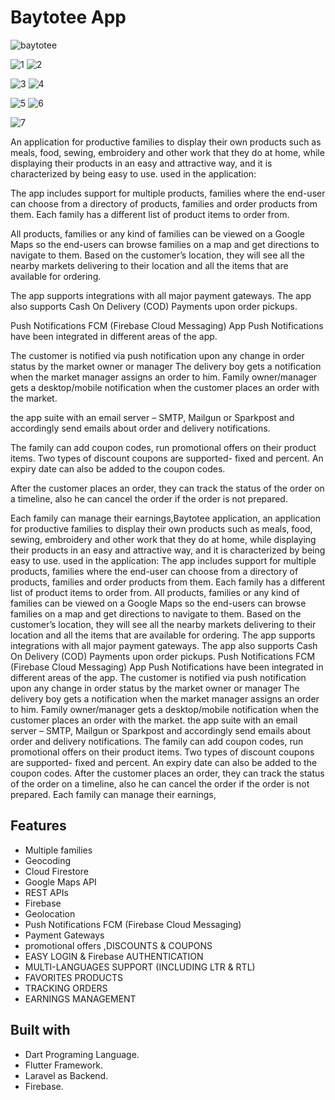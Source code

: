  # Baytotee App

 ![baytotee](https://github.com/sameem92/baytotee/assets/140856509/e5b3ea5d-655a-4cfd-8867-9446c5e1c85b)

![1](https://github.com/sameem92/baytoty/assets/140856509/eef2a1e2-86fc-4ce6-8ccf-9756bf0ae68f) ![2](https://github.com/sameem92/baytoty/assets/140856509/82e53e85-db36-4ee2-bcbb-40bca9d9c91f)

![3](https://github.com/sameem92/baytoty/assets/140856509/86540476-caa2-4b08-9df4-ec5c0a86e339) ![4](https://github.com/sameem92/baytoty/assets/140856509/54c322ed-d9c5-49d0-88f4-0b5f58b43b51)

![5](https://github.com/sameem92/baytoty/assets/140856509/1d8d0014-c247-45a8-9375-582862f9d69a) ![6](https://github.com/sameem92/baytoty/assets/140856509/463304bb-5a73-4f5e-ae6e-e6e70d0590f7)

![7](https://github.com/sameem92/baytoty/assets/140856509/3e8a9112-183f-437f-acbd-0131c4bdac60)
 
 An application for productive families to display their own products such as meals, food, sewing, embroidery and other work that they do at home,
 while displaying their products in an easy and attractive way, and it is characterized by being easy to use.
 used in the application:

The app includes support for multiple products, families where the end-user can choose from a directory of products, families and order products from them. Each family has a different list of product items to order from.

All products, families or any kind of families can be viewed on a Google Maps so the end-users can browse families on a map and get directions to navigate to them. Based on the customer’s location, they will see all the nearby markets delivering to their location and all the items that are available for ordering.

The app supports integrations with all major payment gateways. The app also supports Cash On Delivery (COD) Payments upon order pickups.

Push Notifications FCM (Firebase Cloud Messaging) App Push Notifications have been integrated in different areas of the app.

The customer is notified via push notification upon any change in order status by the market owner or manager
The delivery boy gets a notification when the market manager assigns an order to him.
Family owner/manager gets a desktop/mobile notification when the customer places an order with the market.

the app suite with an email server – SMTP, Mailgun or Sparkpost and accordingly send emails about order and delivery notifications.

The family can add coupon codes, run promotional offers on their product items. Two types of discount coupons are supported- fixed and percent. An expiry date can also be added to the coupon codes.

After the customer places an order, they can track the status of the order on a timeline, also he can cancel the order if the order is not prepared.

Each family can manage their earnings,Baytotee application, an application for productive families to display their own products such as meals, food, sewing, embroidery and other work that they do at home, while displaying their products in an easy and attractive way, and it is characterized by being easy to use. used in the application: The app includes support for multiple products, families where the end-user can choose from a directory of products, families and order products from them. Each family has a different list of product items to order from. All products, families or any kind of families can be viewed on a Google Maps so the end-users can browse families on a map and get directions to navigate to them. Based on the customer’s location, they will see all the nearby markets delivering to their location and all the items that are available for ordering. The app supports integrations with all major payment gateways. The app also supports Cash On Delivery (COD) Payments upon order pickups. Push Notifications FCM (Firebase Cloud Messaging) App Push Notifications have been integrated in different areas of the app. The customer is notified via push notification upon any change in order status by the market owner or manager The delivery boy gets a notification when the market manager assigns an order to him. Family owner/manager gets a desktop/mobile notification when the customer places an order with the market. the app suite with an email server – SMTP, Mailgun or Sparkpost and accordingly send emails about order and delivery notifications. The family can add coupon codes, run promotional offers on their product items. Two types of discount coupons are supported- fixed and percent. An expiry date can also be added to the coupon codes. After the customer places an order, they can track the status of the order on a timeline, also he can cancel the order if the order is not prepared. Each family can manage their earnings,

## Features
* Multiple families
* Geocoding
* Cloud Firestore  
* Google Maps API  
* REST APIs 
* Firebase 
* Geolocation 
* Push Notifications FCM (Firebase Cloud Messaging) 
* Payment Gateways
* promotional offers ,DISCOUNTS & COUPONS
* EASY LOGIN & Firebase AUTHENTICATION
* MULTI-LANGUAGES SUPPORT (INCLUDING LTR & RTL)
* FAVORITES PRODUCTS
* TRACKING ORDERS
* EARNINGS MANAGEMENT

## Built with
 - Dart Programing Language.
 - Flutter Framework.
 - Laravel as Backend.
 - Firebase.


